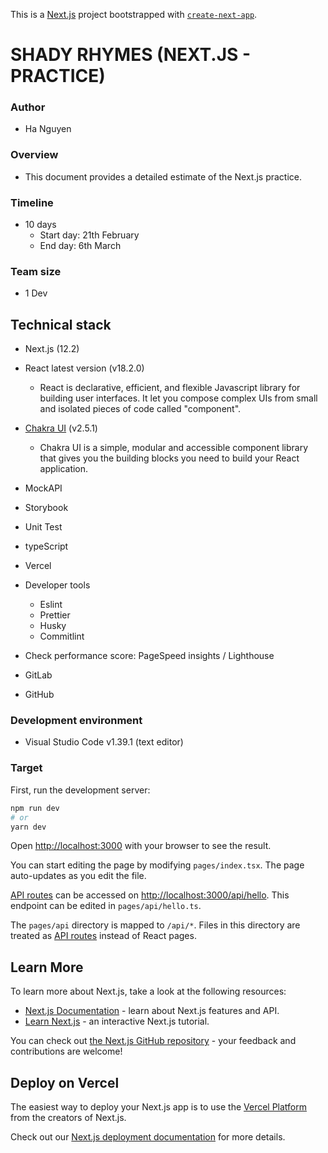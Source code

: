 This is a [Next.js](https://nextjs.org/) project bootstrapped with [`create-next-app`](https://github.com/vercel/next.js/tree/canary/packages/create-next-app).

# SHADY RHYMES (NEXT.JS - PRACTICE)

### Author

- Ha Nguyen

### Overview

- This document provides a detailed estimate of the Next.js practice.

### Timeline

- 10 days
  - Start day: 21th February
  - End day: 6th March

### Team size

- 1 Dev

## Technical stack

- Next.js (12.2)
- React latest version (v18.2.0)
  - React is declarative, efficient, and flexible Javascript library for building user interfaces. It let you compose complex UIs from small and isolated pieces of code called "component".
- [Chakra UI](https://chakra-ui.com/) (v2.5.1)
  - Chakra UI is a simple, modular and accessible component library that gives you the building blocks you need to build your React application.
- MockAPI
- Storybook
- Unit Test
- typeScript
- Vercel

- Developer tools

  - Eslint
  - Prettier
  - Husky
  - Commitlint

- Check performance score: PageSpeed insights / Lighthouse
- GitLab
- GitHub

### Development environment

- Visual Studio Code v1.39.1 (text editor)

### Target

First, run the development server:

```bash
npm run dev
# or
yarn dev
```

Open [http://localhost:3000](http://localhost:3000) with your browser to see the result.

You can start editing the page by modifying `pages/index.tsx`. The page auto-updates as you edit the file.

[API routes](https://nextjs.org/docs/api-routes/introduction) can be accessed on [http://localhost:3000/api/hello](http://localhost:3000/api/hello). This endpoint can be edited in `pages/api/hello.ts`.

The `pages/api` directory is mapped to `/api/*`. Files in this directory are treated as [API routes](https://nextjs.org/docs/api-routes/introduction) instead of React pages.

## Learn More

To learn more about Next.js, take a look at the following resources:

- [Next.js Documentation](https://nextjs.org/docs) - learn about Next.js features and API.
- [Learn Next.js](https://nextjs.org/learn) - an interactive Next.js tutorial.

You can check out [the Next.js GitHub repository](https://github.com/vercel/next.js/) - your feedback and contributions are welcome!

## Deploy on Vercel

The easiest way to deploy your Next.js app is to use the [Vercel Platform](https://vercel.com/new?utm_medium=default-template&filter=next.js&utm_source=create-next-app&utm_campaign=create-next-app-readme) from the creators of Next.js.

Check out our [Next.js deployment documentation](https://nextjs.org/docs/deployment) for more details.
